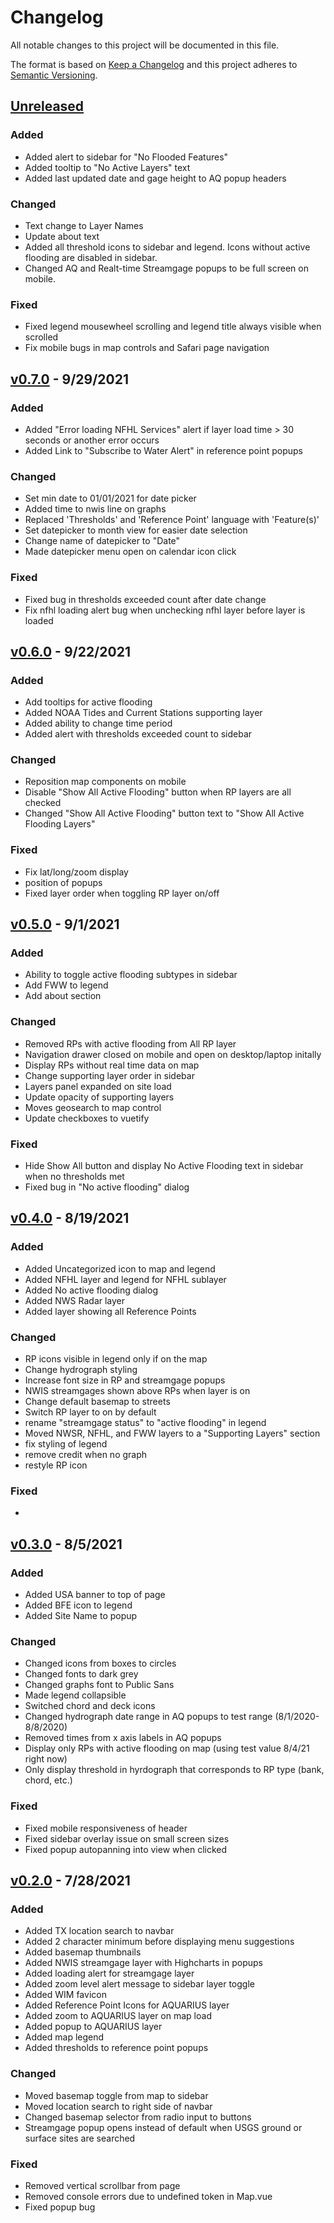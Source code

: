 # Changelog

All notable changes to this project will be documented in this file.

The format is based on [Keep a Changelog](http://keepachangelog.com/en/1.0.0/)
and this project adheres to [Semantic Versioning](http://semver.org/spec/v2.0.0.html).

## [Unreleased](https://github.com/USGS-WiM/Thresholds/tree/dev)

### Added

- Added alert to sidebar for "No Flooded Features"
- Added tooltip to "No Active Layers" text
- Added last updated date and gage height to AQ popup headers

### Changed

- Text change to Layer Names
- Update about text
- Added all threshold icons to sidebar and legend. Icons without active flooding are disabled in sidebar.
- Changed AQ and Realt-time Streamgage popups to be full screen on mobile.

### Fixed

- Fixed legend mousewheel scrolling and legend title always visible when scrolled
- Fix mobile bugs in map controls and Safari page navigation

## [v0.7.0](https://github.com/USGS-WiM/Thresholds/releases/tag/v0.7.0) - 9/29/2021

### Added

- Added "Error loading NFHL Services" alert if layer load time > 30 seconds or another error occurs
- Added Link to "Subscribe to Water Alert" in reference point popups

### Changed

- Set min date to 01/01/2021 for date picker
- Added time to nwis line on graphs
- Replaced 'Thresholds' and 'Reference Point' language with 'Feature(s)'
- Set datepicker to month view for easier date selection
- Change name of datepicker to "Date"
- Made datepicker menu open on calendar icon click

### Fixed

- Fixed bug in thresholds exceeded count after date change
- Fix nfhl loading alert bug when unchecking nfhl layer before layer is loaded

## [v0.6.0](https://github.com/USGS-WiM/Thresholds/releases/tag/v0.6.0) - 9/22/2021

### Added

- Add tooltips for active flooding
- Added NOAA Tides and Current Stations supporting layer
- Added ability to change time period
- Added alert with thresholds exceeded count to sidebar

### Changed

- Reposition map components on mobile
- Disable "Show All Active Flooding" button when RP layers are all checked
- Changed "Show All Active Flooding" button text to "Show All Active Flooding Layers"

### Fixed

- Fix lat/long/zoom display
- position of popups
- Fixed layer order when toggling RP layer on/off

## [v0.5.0](https://github.com/USGS-WiM/Thresholds/releases/tag/v0.5.0) - 9/1/2021

### Added

- Ability to toggle active flooding subtypes in sidebar
- Add FWW to legend
- Add about section

### Changed

- Removed RPs with active flooding from All RP layer
- Navigation drawer closed on mobile and open on desktop/laptop initally
- Display RPs without real time data on map
- Change supporting layer order in sidebar
- Layers panel expanded on site load
- Update opacity of supporting layers
- Moves geosearch to map control
- Update checkboxes to vuetify

### Fixed

- Hide Show All button and display No Active Flooding text in sidebar when no thresholds met
- Fixed bug in "No active flooding" dialog

## [v0.4.0](https://github.com/USGS-WiM/Thresholds/releases/tag/v0.4.0) - 8/19/2021

### Added

- Added Uncategorized icon to map and legend
- Added NFHL layer and legend for NFHL sublayer
- Added No active flooding dialog
- Added NWS Radar layer
- Added layer showing all Reference Points

### Changed

- RP icons visible in legend only if on the map
- Change hydrograph styling
- Increase font size in RP and streamgage popups
- NWIS streamgages shown above RPs when layer is on
- Change default basemap to streets
- Switch RP layer to on by default
- rename "streamgage status" to "active flooding" in legend
- Moved NWSR, NFHL, and FWW layers to a "Supporting Layers" section
- fix styling of legend
- remove credit when no graph
- restyle RP icon

### Fixed

-

## [v0.3.0](https://github.com/USGS-WiM/Thresholds/releases/tag/v0.3.0) - 8/5/2021

### Added

- Added USA banner to top of page
- Added BFE icon to legend
- Added Site Name to popup

### Changed

- Changed icons from boxes to circles
- Changed fonts to dark grey
- Changed graphs font to Public Sans
- Made legend collapsible
- Switched chord and deck icons
- Changed hydrograph date range in AQ popups to test range (8/1/2020-8/8/2020)
- Removed times from x axis labels in AQ popups
- Display only RPs with active flooding on map (using test value 8/4/21 right now)
- Only display threshold in hyrdograph that corresponds to RP type (bank, chord, etc.)

### Fixed

- Fixed mobile responsiveness of header
- Fixed sidebar overlay issue on small screen sizes
- Fixed popup autopanning into view when clicked

## [v0.2.0](https://github.com/USGS-WiM/Thresholds/releases/tag/v0.2.0) - 7/28/2021

### Added

- Added TX location search to navbar
- Added 2 character minimum before displaying menu suggestions
- Added basemap thumbnails
- Added NWIS streamgage layer with Highcharts in popups
- Added loading alert for streamgage layer
- Added zoom level alert message to sidebar layer toggle
- Added WIM favicon
- Added Reference Point Icons for AQUARIUS layer
- Added zoom to AQUARIUS layer on map load
- Added popup to AQUARIUS layer
- Added map legend
- Added thresholds to reference point popups

### Changed

- Moved basemap toggle from map to sidebar
- Moved location search to right side of navbar
- Changed basemap selector from radio input to buttons
- Streamgage popup opens instead of default when USGS ground or surface sites are searched

### Fixed

- Removed vertical scrollbar from page
- Removed console errors due to undefined token in Map.vue
- Fixed popup bug
